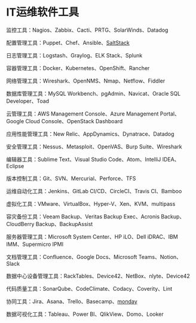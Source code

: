 # IT运维软件工具

监控工具：Nagios、Zabbix、Cacti、PRTG、SolarWinds、Datadog

配置管理工具：Puppet、Chef、Ansible、[SaltStack](https://github.com/saltstack/salt)

日志管理工具：Logstash、Graylog、ELK Stack、Splunk

容器管理工具：Docker、Kubernetes、OpenShift、Rancher

网络管理工具：Wireshark、OpenNMS、Nmap、Netflow、Fiddler

数据库管理工具：MySQL Workbench、pgAdmin、Navicat、Oracle SQL Developer、Toad

云管理工具：AWS Management Console、Azure Management Portal、Google Cloud Console、OpenStack Dashboard

应用性能管理工具：New Relic、AppDynamics、Dynatrace、Datadog

安全管理工具：Nessus、Metasploit、OpenVAS、Burp Suite、Wireshark

编辑器工具：Sublime Text、Visual Studio Code、Atom、IntelliJ IDEA、Eclipse

版本控制工具：Git、SVN、Mercurial、Perforce、TFS

运维自动化工具：Jenkins、GitLab CI/CD、CircleCI、Travis CI、Bamboo

虚拟化工具：VMware、VirtualBox、Hyper-V、Xen、KVM、multipass 

容灾备份工具：Veeam Backup、Veritas Backup Exec、Acronis Backup、CloudBerry Backup、BackupAssist

服务器管理工具：Microsoft System Center、HP iLO、Dell iDRAC、IBM IMM、Supermicro IPMI

文档管理工具：Confluence、Google Docs、Microsoft Teams、Notion、Slack

数据中心设备管理工具：RackTables、Device42、NetBox、nlyte、Device42

代码质量工具：SonarQube、CodeClimate、Codacy、Coverity、Lint

协同工具：Jira、Asana、Trello、Basecamp、[monday](https://monday.com/)

数据可视化工具：Tableau、Power BI、QlikView、Domo、Looker